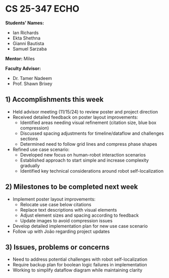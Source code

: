 # CS 25-347 ECHO

**Students' Names:**

- Ian Richards
- Ekta Shethna
- Gianni Bautista
- Samuel Sarzaba

**Mentor:** Miles

**Faculty Advisor:**

- Dr. Tamer Nadeem
- Prof. Shawn Brixey

## 1) Accomplishments this week

- Held advisor meeting (11/15/24) to review poster and project direction
- Received detailed feedback on poster layout improvements:
  - Identified areas needing visual refinement (citation size, blue box compression)
  - Discussed spacing adjustments for timeline/dataflow and challenges sections
  - Determined need to follow grid lines and compress phase shapes
- Refined use case scenario:
  - Developed new focus on human-robot interaction scenarios
  - Established approach to start simple and increase complexity gradually
  - Identified key technical considerations around robot self-localization

## 2) Milestones to be completed next week

- Implement poster layout improvements:
  - Relocate use case below citations
  - Replace text descriptions with visual elements
  - Adjust element sizes and spacing according to feedback
  - Update images to avoid compression issues
- Develop detailed implementation plan for new use case scenario
- Follow up with João regarding project updates

## 3) Issues, problems or concerns

- Need to address potential challenges with robot self-localization
- Require backup plan for boolean logic failures in implementation
- Working to simplify dataflow diagram while maintaining clarity
